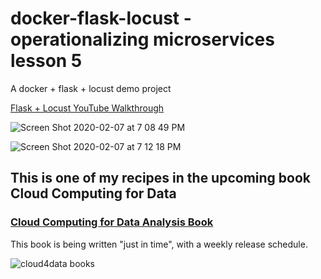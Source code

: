 # docker-flask-locust - operationalizing microservices lesson 5
A docker + flask + locust demo project

[Flask + Locust YouTube Walkthrough](https://www.youtube.com/watch?v=bUEYe6AqlXE)


![Screen Shot 2020-02-07 at 7 08 49 PM](https://user-images.githubusercontent.com/58792/74074716-65a2f580-49dd-11ea-943d-f91229a690ef.png)


![Screen Shot 2020-02-07 at 7 12 18 PM](https://user-images.githubusercontent.com/58792/74074801-c7635f80-49dd-11ea-9273-a04b587bbc05.png)


## This is one of my recipes in the upcoming book Cloud Computing for Data

### [Cloud Computing for Data Analysis Book](https://leanpub.com/cloud4data)
This book is being written "just in time", with a weekly release schedule.

![cloud4data books](https://d2sofvawe08yqg.cloudfront.net/cloud4data/hero2x?1578933644)
